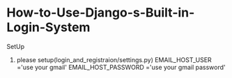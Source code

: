 # How-to-Use-Django-s-Built-in-Login-System

SetUp
1) please setup(login_and_registraion/settings.py) EMAIL_HOST_USER ='use your gmail'
EMAIL_HOST_PASSWORD ='use your gmail password'
